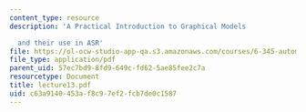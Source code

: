```yaml
---
content_type: resource
description: 'A Practical Introduction to Graphical Models

  and their use in ASR'
file: https://ol-ocw-studio-app-qa.s3.amazonaws.com/courses/6-345-automatic-speech-recognition-spring-2003/c63a9140453af8c97ef2fcb7de0c1587_lecture13.pdf
file_type: application/pdf
parent_uid: 57ec7bd9-8fd9-649c-fd62-5ae85fee2c7a
resourcetype: Document
title: lecture13.pdf
uid: c63a9140-453a-f8c9-7ef2-fcb7de0c1587
---
```

